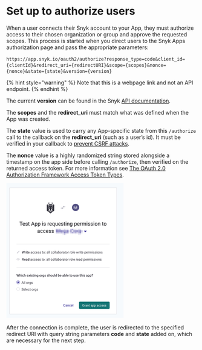# Set up to authorize users

When a user connects their Snyk account to your App, they must authorize access to their chosen organization or group and approve the requested scopes. This process is started when you direct users to the Snyk Apps authorization page and pass the appropriate parameters:

```
https://app.snyk.io/oauth2/authorize?response_type=code&client_id={clientId}&redirect_uri={redirectURI}&scope={scopes}&nonce={nonce}&state={state}&version={version}
```

{% hint style="warning" %}
Note that this is a webpage link and not an API endpoint.
{% endhint %}

The current **version** can be found in the Snyk [API documentation](https://snykoauth2.docs.apiary.io/#reference/apps/app-authorization/authorize-an-app).

The **scopes** and the **redirect\_uri** must match what was defined when the App was created.

The **state** value is used to carry any App-specific state from this `/authorize` call to the callback on the **redirect\_uri** (such as a user’s id). It must be verified in your callback to [prevent CSRF attacks](https://datatracker.ietf.org/doc/html/rfc6749#section-10.12).

The **nonce** value is a highly randomized string stored alongside a timestamp on the app side before calling `/authorize`, then verified on the returned access token. For more information see [The OAuth 2.0 Authorization Framework Access Token Types](https://datatracker.ietf.org/doc/html/rfc6749#section-7.1).

![](<../../../.gitbook/assets/image (22).png>)

After the connection is complete, the user is redirected to the specified redirect URI with query string parameters **code** and **state** added on, which are necessary for the next step.
